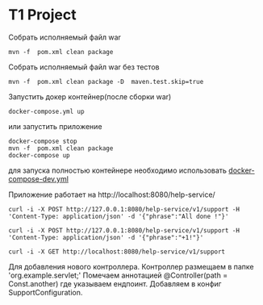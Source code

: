 T1 Project
==================
Собрать исполняемый файл war
```shell
mvn -f  pom.xml clean package
```
Собрать исполняемый файл war без тестов
```shell
mvn -f  pom.xml clean package -D  maven.test.skip=true
```
Запустить докер контейнер(после сборки war)
```shell
docker-compose.yml up
```

или запустить приложение
```shell
docker-compose stop
mvn -f  pom.xml clean package
docker-compose up
```
для запуска полностью контейнере необходимо использовать [docker-compose-dev.yml](docker-compose-dev.yml)

Приложение работает на
http://localhost:8080/help-service/

```shell
curl -i -X POST http://127.0.0.1:8080/help-service/v1/support -H 'Content-Type: application/json' -d '{"phrase":"All done !"}'
```
```shell
curl -i -X POST http://127.0.0.1:8080/help-service/v1/support -H 'Content-Type: application/json' -d '{"phrase":"+1!"}'
```
 ```shell
curl -i -X GET http://localhost:8080/help-service/v1/support  
```
Для добавления нового контроллера.
Контроллер размещаем в папке 'org.example.servlet;'
Помечаем аннотацией @Controller(path = Const.another) где указываем ендпоинт.
Добавляем в конфиг SupportConfiguration.